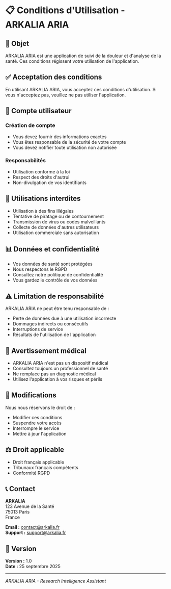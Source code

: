# 📋 Conditions d'Utilisation - ARKALIA ARIA

## 🎯 **Objet**

ARKALIA ARIA est une application de suivi de la douleur et d'analyse de la santé. Ces conditions régissent votre utilisation de l'application.

## ✅ **Acceptation des conditions**

En utilisant ARKALIA ARIA, vous acceptez ces conditions d'utilisation. Si vous n'acceptez pas, veuillez ne pas utiliser l'application.

## 🔐 **Compte utilisateur**

### **Création de compte**
- Vous devez fournir des informations exactes
- Vous êtes responsable de la sécurité de votre compte
- Vous devez notifier toute utilisation non autorisée

### **Responsabilités**
- Utilisation conforme à la loi
- Respect des droits d'autrui
- Non-divulgation de vos identifiants

## 🚫 **Utilisations interdites**

- Utilisation à des fins illégales
- Tentative de piratage ou de contournement
- Transmission de virus ou codes malveillants
- Collecte de données d'autres utilisateurs
- Utilisation commerciale sans autorisation

## 📊 **Données et confidentialité**

- Vos données de santé sont protégées
- Nous respectons le RGPD
- Consultez notre politique de confidentialité
- Vous gardez le contrôle de vos données

## ⚠️ **Limitation de responsabilité**

ARKALIA ARIA ne peut être tenu responsable de :
- Perte de données due à une utilisation incorrecte
- Dommages indirects ou consécutifs
- Interruptions de service
- Résultats de l'utilisation de l'application

## 🏥 **Avertissement médical**

- ARKALIA ARIA n'est pas un dispositif médical
- Consultez toujours un professionnel de santé
- Ne remplace pas un diagnostic médical
- Utilisez l'application à vos risques et périls

## 🔄 **Modifications**

Nous nous réservons le droit de :
- Modifier ces conditions
- Suspendre votre accès
- Interrompre le service
- Mettre à jour l'application

## ⚖️ **Droit applicable**

- Droit français applicable
- Tribunaux français compétents
- Conformité RGPD

## 📞 **Contact**

**ARKALIA**  
123 Avenue de la Santé  
75013 Paris  
France  

**Email :** contact@arkalia.fr  
**Support :** support@arkalia.fr  

## 📝 **Version**

**Version :** 1.0  
**Date :** 25 septembre 2025  

---

*ARKALIA ARIA - Research Intelligence Assistant*
